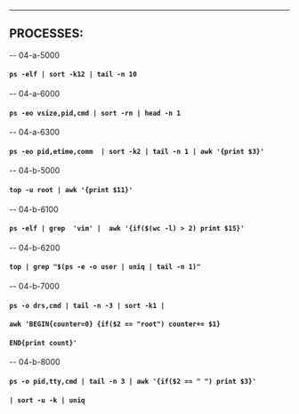 -------------------------------------------------
## PROCESSES:

-- 04-a-5000

#### `ps -elf | sort -k12 | tail -n 10`

-- 04-a-6000

#### `ps -eo vsize,pid,cmd | sort -rn | head -n 1` 

-- 04-a-6300

#### `ps -eo pid,etime,comm  | sort -k2 | tail -n 1 | awk '{print $3}' `

-- 04-b-5000 

#### `top -u root | awk '{print $11}' `

-- 04-b-6100

 #### `ps -elf | grep  'vim' |  awk '{if($(wc -l) > 2) print $15}' `

-- 04-b-6200

#### `top | grep "$(ps -e -o user | uniq | tail -n 1)" `

-- 04-b-7000
#### `ps -o drs,cmd | tail -n -3 | sort -k1 |`
#### `awk 'BEGIN{counter=0} {if($2 == "root") counter+= $1} `
#### `END{print count}'`          

-- 04-b-8000

#### `ps -o pid,tty,cmd | tail -n 3 | awk '{if($2 == " ") print $3}' ` 
#### ` | sort -u -k | uniq `  

